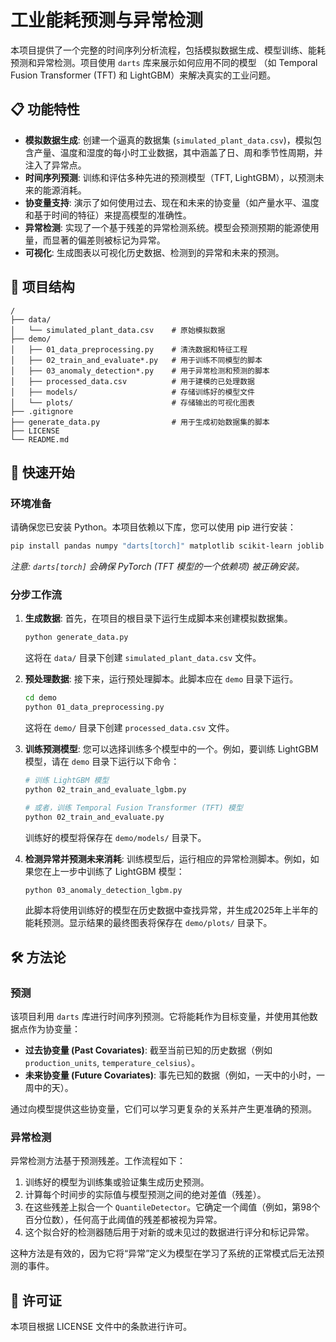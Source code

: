# 工业能耗预测与异常检测

本项目提供了一个完整的时间序列分析流程，包括模拟数据生成、模型训练、能耗预测和异常检测。项目使用 `darts` 库来展示如何应用不同的模型
（如 Temporal Fusion Transformer (TFT) 和 LightGBM）来解决真实的工业问题。

## 📋 功能特性

- **模拟数据生成**: 创建一个逼真的数据集 (`simulated_plant_data.csv`)，模拟包含产量、温度和湿度的每小时工业数据，其中涵盖了日、周和季节性周期，并注入了异常点。
- **时间序列预测**: 训练和评估多种先进的预测模型（TFT, LightGBM），以预测未来的能源消耗。
- **协变量支持**: 演示了如何使用过去、现在和未来的协变量（如产量水平、温度和基于时间的特征）来提高模型的准确性。
- **异常检测**: 实现了一个基于残差的异常检测系统。模型会预测预期的能源使用量，而显著的偏差则被标记为异常。
- **可视化**: 生成图表以可视化历史数据、检测到的异常和未来的预测。

## 📂 项目结构

```
/
├── data/
│   └── simulated_plant_data.csv    # 原始模拟数据
├── demo/
│   ├── 01_data_preprocessing.py    # 清洗数据和特征工程
│   ├── 02_train_and_evaluate*.py   # 用于训练不同模型的脚本
│   ├── 03_anomaly_detection*.py    # 用于异常检测和预测的脚本
│   ├── processed_data.csv          # 用于建模的已处理数据
│   ├── models/                     # 存储训练好的模型文件
│   └── plots/                      # 存储输出的可视化图表
├── .gitignore
├── generate_data.py                # 用于生成初始数据集的脚本
├── LICENSE
└── README.md
```

## 🚀 快速开始

### 环境准备

请确保您已安装 Python。本项目依赖以下库，您可以使用 pip 进行安装：

```bash
pip install pandas numpy "darts[torch]" matplotlib scikit-learn joblib
```
*注意: `darts[torch]` 会确保 PyTorch (TFT 模型的一个依赖项) 被正确安装。*

### 分步工作流

1.  **生成数据**:
    首先，在项目的根目录下运行生成脚本来创建模拟数据集。

    ```bash
    python generate_data.py
    ```
    这将在 `data/` 目录下创建 `simulated_plant_data.csv` 文件。

2.  **预处理数据**:
    接下来，运行预处理脚本。此脚本应在 `demo` 目录下运行。

    ```bash
    cd demo
    python 01_data_preprocessing.py
    ```
    这将在 `demo/` 目录下创建 `processed_data.csv` 文件。

3.  **训练预测模型**:
    您可以选择训练多个模型中的一个。例如，要训练 LightGBM 模型，请在 `demo` 目录下运行以下命令：

    ```bash
    # 训练 LightGBM 模型
    python 02_train_and_evaluate_lgbm.py

    # 或者，训练 Temporal Fusion Transformer (TFT) 模型
    python 02_train_and_evaluate.py
    ```
    训练好的模型将保存在 `demo/models/` 目录下。

4.  **检测异常并预测未来消耗**:
    训练模型后，运行相应的异常检测脚本。例如，如果您在上一步中训练了 LightGBM 模型：

    ```bash
    python 03_anomaly_detection_lgbm.py
    ```
    此脚本将使用训练好的模型在历史数据中查找异常，并生成2025年上半年的能耗预测。显示结果的最终图表将保存在 `demo/plots/` 目录下。

## 🛠️ 方法论

### 预测

该项目利用 `darts` 库进行时间序列预测。它将能耗作为目标变量，并使用其他数据点作为协变量：
- **过去协变量 (Past Covariates)**: 截至当前已知的历史数据（例如 `production_units`, `temperature_celsius`）。
- **未来协变量 (Future Covariates)**: 事先已知的数据（例如，一天中的小时，一周中的天）。

通过向模型提供这些协变量，它们可以学习更复杂的关系并产生更准确的预测。

### 异常检测

异常检测方法基于预测残差。工作流程如下：
1.  训练好的模型为训练集或验证集生成历史预测。
2.  计算每个时间步的实际值与模型预测之间的绝对差值（残差）。
3.  在这些残差上拟合一个 `QuantileDetector`。它确定一个阈值（例如，第98个百分位数），任何高于此阈值的残差都被视为异常。
4.  这个拟合好的检测器随后用于对新的或未见过的数据进行评分和标记异常。

这种方法是有效的，因为它将“异常”定义为模型在学习了系统的正常模式后无法预测的事件。

## 📄 许可证

本项目根据 LICENSE 文件中的条款进行许可。
